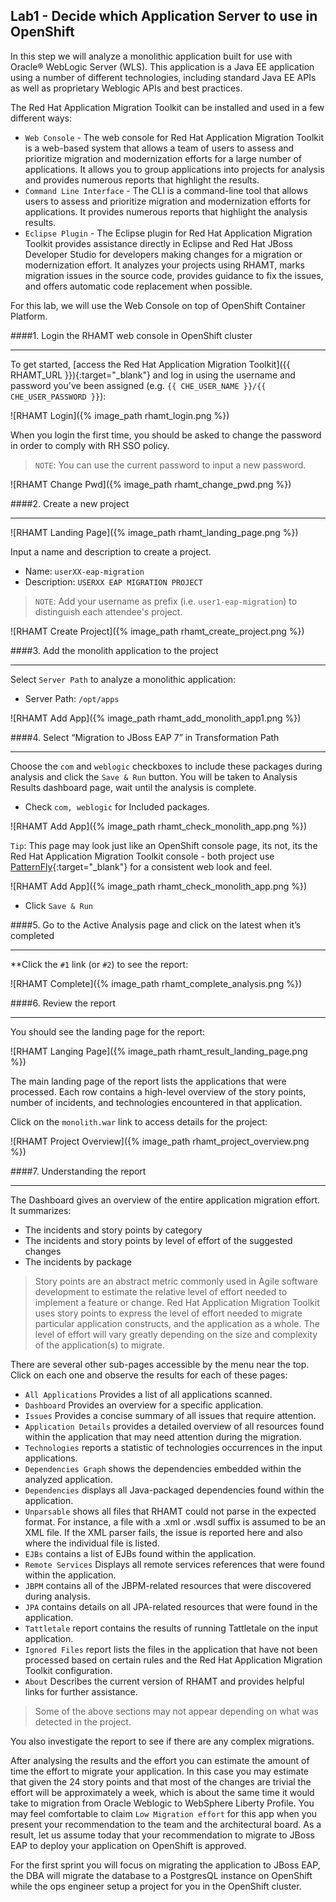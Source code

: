 ## Lab1 - Decide which Application Server to use in OpenShift

In this step we will analyze a monolithic application built for use with Oracle® WebLogic Server (WLS). This application is a Java EE application
using a number of different technologies, including standard Java EE APIs as well as proprietary Weblogic APIs and best practices.

The Red Hat Application Migration Toolkit can be installed and used in a few different ways:

* `Web Console` - The web console for Red Hat Application Migration Toolkit is a web-based system that allows a team of users to assess and prioritize migration and modernization efforts for a large number of applications. It allows you to group applications into projects for analysis and provides numerous reports that highlight the results.
* `Command Line Interface` - The CLI is a command-line tool that allows users to assess and prioritize migration and modernization efforts for applications. It provides numerous reports that highlight the analysis results.
* `Eclipse Plugin` - The Eclipse plugin for Red Hat Application Migration Toolkit provides assistance directly in Eclipse and Red Hat JBoss Developer Studio for developers making changes for a migration or modernization effort. It analyzes your projects using RHAMT, marks migration issues in the source code, provides guidance to fix the issues, and offers automatic code replacement when possible.

For this lab, we will use the Web Console on top of OpenShift Container Platform.

####1. Login the RHAMT web console in OpenShift cluster

---

To get started, [access the Red Hat Application Migration Toolkit]({{ RHAMT_URL }}){:target="_blank"} and log in using the username and password you've been assigned (e.g. `{{ CHE_USER_NAME }}/{{ CHE_USER_PASSWORD }}`):

![RHAMT Login]({% image_path rhamt_login.png %})

When you login the first time, you should be asked to change the password in order to comply with RH SSO policy.

> `NOTE`: You can use the current password to input a new password.

![RHAMT Change Pwd]({% image_path rhamt_change_pwd.png %})

####2. Create a new project

---

![RHAMT Landing Page]({% image_path rhamt_landing_page.png %})

Input a name and description to create a project.

  * Name: `userXX-eap-migration`
  * Description: `USERXX EAP MIGRATION PROJECT`

> `NOTE`: Add your username as prefix (i.e. `user1-eap-migration`) to distinguish each attendee's project.

![RHAMT Create Project]({% image_path rhamt_create_project.png %})

####3. Add the monolith application to the project

---

Select `Server Path` to analyze a monolithic application:

 * Server Path: `/opt/apps`

![RHAMT Add App]({% image_path rhamt_add_monolith_app1.png %})

####4. Select “Migration to JBoss EAP 7” in Transformation Path

---

Choose the `com` and `weblogic` checkboxes to include these packages during analysis and click the `Save & Run` button. You will be taken to Analysis Results dashboard page, wait until the analysis is complete.

 * Check `com, weblogic` for Included packages.

![RHAMT Add App]({% image_path rhamt_check_monolith_app.png %})

 `Tip`: This page may look just like an OpenShift console page, its not, its the Red Hat Application Migration Toolkit console - both project use [PatternFly](https://www.patternfly.org){:target="_blank"} for a consistent web look and feel.

![RHAMT Add App]({% image_path rhamt_check_monolith_app.png %})

  * Click `Save & Run`

####5. Go to the Active Analysis page and click on the latest when it’s completed

---

**Click the `#1` link (or `#2`) to see the report:

![RHAMT Complete]({% image_path rhamt_complete_analysis.png %})

####6. Review the report

---

You should see the landing page for the report:

![RHAMT Langing Page]({% image_path rhamt_result_landing_page.png %})

The main landing page of the report lists the applications that were processed. Each row contains a high-level overview of the story points, number of incidents, and technologies encountered in that application.

Click on the `monolith.war` link to access details for the project:

![RHAMT Project Overview]({% image_path rhamt_project_overview.png %})

####7. Understanding the report

---

The Dashboard gives an overview of the entire application migration effort. It summarizes:

* The incidents and story points by category
* The incidents and story points by level of effort of the suggested changes
* The incidents by package

> Story points are an abstract metric commonly used in Agile software development to estimate the relative level of effort needed to implement a feature or change.
> Red Hat Application Migration Toolkit uses story points to express the level of effort needed to migrate particular application constructs, and the application as
> a whole. The level of effort will vary greatly depending on the size and complexity of the application(s) to migrate.

There are several other sub-pages accessible by the menu near the top. Click on each one and observe the results for each of these pages:

* `All Applications` Provides a list of all applications scanned.
* `Dashboard` Provides an overview for a specific application.
* `Issues` Provides a concise summary of all issues that require attention.
* `Application Details` provides a detailed overview of all resources found within the application that may need attention during the migration.
* `Technologies` reports a statistic of technologies occurrences in the input applications.
* `Dependencies Graph` shows the dependencies embedded within the analyzed application.
* `Dependencies` displays all Java-packaged dependencies found within the application.
* `Unparsable` shows all files that RHAMT could not parse in the expected format. For instance, a file with a .xml or .wsdl suffix is assumed to be an XML file. If the XML parser fails, the issue is reported here and also where the individual file is listed.
* `EJBs` contains a list of EJBs found within the application.
* `Remote Services` Displays all remote services references that were found within the application.
* `JBPM` contains all of the JBPM-related resources that were discovered during analysis.
* `JPA` contains details on all JPA-related resources that were found in the application.
* `Tattletale` report contains the results of running Tattletale on the input application.
* `Ignored Files` report lists the files in the application that have not been processed based on certain rules and the Red Hat Application Migration Toolkit configuration.
* `About` Describes the current version of RHAMT and provides helpful links for further assistance.

> Some of the above sections may not appear depending on what was detected in the project.

You also investigate the report to see if there are any complex migrations.

After analysing the results and the effort you can estimate the amount of time the effort to migrate your application. In this case you may estimate that given the 24 story points and that most of the changes are trivial the effort will be approximately a week, which is about the same time it would take to migration from Oracle Weblogic to WebSphere Liberty Profile. You may feel comfortable to claim `Low Migration effort` for this app when you present your recommendation to the team and the architectural board. As a result, let us assume today that your recommendation to migrate to JBoss EAP to deploy your application on OpenShift is approved.

For the first sprint you will focus on migrating the application to JBoss EAP, the DBA will migrate the database to a PostgresQL instance on OpenShift while the ops engineer setup a project for you in the OpenShift cluster.

